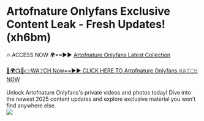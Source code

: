 # Artofnature Onlyfans Exclusive Content Leak - Fresh Updates! (xh6bm)

🔥 ACCESS NOW 🌍==►► <a href="https://tinyurl.com/kvy9nzfs" rel="nofollow">Artofnature Onlyfans Latest Collection</a>
<br><br>
[🔴🌍📺📱👉WA𝚃CH Now==►► CLICK HERE TO Artofnature Onlyfans 𝚆𝙰𝚃𝙲𝙷 NOW](https://tinyurl.com/kvy9nzfs)
<br><br>
Unlock Artofnature Onlyfans's private videos and photos today! Dive into the newest 2025 content updates and explore exclusive material you won’t find anywhere else.
<br>
<a href="https://tinyurl.com/kvy9nzfs" rel="nofollow" data-target="animated-image.originalLink"><img src="https://camo.githubusercontent.com/8a4f000d20f83aca3bf7ec5f350d767afa0574a8a352519fd8cfa583a6f93a33/68747470733a2f2f692e696d6775722e636f6d2f644a486b345a712e676966" data-canonical-src="https://i.imgur.com/dJHk4Zq.gif" style="max-width: 100%; display: inline-block;" data-target="animated-image.originalImage"></a>
<br>
